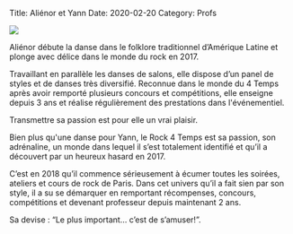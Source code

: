 Title: Aliénor et Yann 
Date: 2020-02-20
Category: Profs 

![](/images/alienor_yann.jpg)

Aliénor débute la danse dans le folklore traditionnel d’Amérique Latine et  plonge avec délice dans le monde du rock en 2017. 

Travaillant en parallèle les danses de salons, elle dispose d’un panel de styles et de danses très diversifié. 
Reconnue dans le monde du 4 Temps après avoir remporté plusieurs concours et compétitions, elle enseigne depuis 3 ans et réalise régulièrement des prestations dans l'événementiel. 

Transmettre sa passion est pour elle un vrai plaisir.

Bien plus qu'une danse pour Yann, le Rock 4 Temps est sa passion, son adrénaline, un monde dans lequel il s’est totalement identifié et qu’il a découvert par un heureux hasard en 2017. 

C’est en 2018 qu’il commence sérieusement à écumer toutes les soirées, ateliers et cours de rock de Paris. 
Dans cet univers qu’il a fait sien par son style, il a su se démarquer en remportant récompenses, concours, compétitions et devenant professeur depuis maintenant 2 ans. 

Sa devise : “Le plus important… c’est de s’amuser!”.
